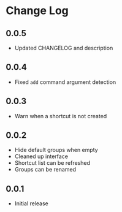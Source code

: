 # Change Log

## 0.0.5

- Updated CHANGELOG and description

## 0.0.4

- Fixed `add` command argument detection

## 0.0.3

- Warn when a shortcut is not created

## 0.0.2

- Hide default groups when empty
- Cleaned up interface
- Shortcut list can be refreshed
- Groups can be renamed

## 0.0.1

- Initial release
